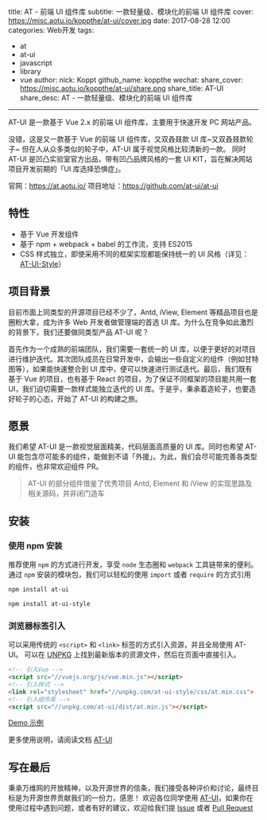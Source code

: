 title: AT - 前端 UI 组件库
subtitle: 一款轻量级、模块化的前端 UI 组件库
cover: https://misc.aotu.io/koppthe/at-ui/cover.jpg
date: 2017-08-28 12:00
categories: Web开发
tags:
  - at
  - at-ui
  - javascript
  - library
  - vue
author:
    nick: Koppt
    github_name: koppthe
wechat:
    share_cover: https://misc.aotu.io/koppthe/at-ui/share.png
    share_title: AT-UI
    share_desc: AT - 一款轻量级、模块化的前端 UI 组件库

---

AT-UI 是一款基于 Vue 2.x 的前端 UI 组件库，主要用于快速开发 PC 网站产品。

没错，这是又一款基于 Vue 的前端 UI 组件库，又双叒叕款 UI 库~又双叒叕款轮子~ 但在人从众多类似的轮子中，AT-UI 属于视觉风格比较清新的一款。
同时 AT-UI 是凹凸实验室官方出品，带有凹凸品牌风格的一套 UI KIT，旨在解决网站项目开发前期的「UI 库选择恐惧症」。

官网：https://at.aotu.io/
项目地址：https://github.com/at-ui/at-ui

## 特性

- 基于 Vue 开发组件
- 基于 npm + webpack + babel 的工作流，支持 ES2015   
- CSS 样式独立，即使采用不同的框架实现都能保持统一的 UI 风格（详见：[AT-UI-Style][at-ui-style]）

## 项目背景

目前市面上同类型的开源项目已经不少了，Antd, iView, Element 等精品项目也是圈粉大拿，成为许多 Web 开发者做管理端的首选 UI 库。为什么在竞争如此激烈的背景下，我们还要做同类型产品 AT-UI 呢？

首先作为一个成熟的前端团队，我们需要一套统一的 UI 库，以便于更好的对项目进行维护迭代。其次团队成员在日常开发中，会输出一些自定义的组件（例如甘特图等），如果能快速整合到 UI 库中，便可以快速进行测试迭代。最后，我们既有基于 Vue 的项目，也有基于 React 的项目，为了保证不同框架的项目能共用一套 UI，我们迫切需要一款样式能独立迭代的 UI 库。于是乎，秉承着造轮子，也要造好轮子的心态，开始了 AT-UI 的构建之旅。

## 愿景

我们希望 AT-UI 是一款视觉层面精美，代码层面高质量的 UI 库。同时也希望 AT-UI 能包含尽可能多的组件，能做到不请「外援」。为此，我们会尽可能完善各类型的组件，也非常欢迎组件 PR。

> AT-UI 的部分组件借鉴了优秀项目 Antd, Element 和 iView 的实现思路及相关源码，并非闭门造车

## 安装

### 使用 npm 安装

推荐使用 `npm` 的方式进行开发，享受 `node` 生态圈和 `webpack` 工具链带来的便利。通过 `npm` 安装的模块包，我们可以轻松的使用 `import` 或者 `require` 的方式引用

```bash
npm install at-ui

npm install at-ui-style
```

### 浏览器标签引入

可以采用传统的 `<script>` 和 `<link>` 标签的方式引入资源，并且全局使用 AT-UI。
可以在 [UNPKG][unpkg] 上找到最新版本的资源文件，然后在页面中直接引入。

```html
<!-- 引入Vue -->
<script src="//vuejs.org/js/vue.min.js"></script>
<!-- 引入样式 -->
<link rel="stylesheet" href="//unpkg.com/at-ui-style/css/at.min.css">
<!-- 引入组件库 -->
<script src="//unpkg.com/at-ui/dist/at.min.js"></script>
```

[Demo 示例][demo]

更多使用说明，请阅读文档 [AT-UI][at-ui]

## 写在最后

秉承万维网的开放精神，以及开源世界的信条，我们接受各种评价和讨论，最终目标是为开源世界贡献我们的一份力，感恩！
欢迎各位同学使用 [AT-UI][at-ui]，如果你在使用过程中遇到问题，或者有好的建议，欢迎给我们提 [Issue][issue] 或者 [Pull Request][pull-request]


[at-ui]: https://github.com/at-ui/at-ui
[at-ui-style]: https://github.com/at-ui/at-ui-style
[unpkg]: https://unpkg.com/at-ui@1.2.0-beta/
[demo]: https://jsbin.com/dezafos/edit?html,output
[issue]: https://github.com/at-ui/at-ui/issues
[pull-request]: https://github.com/at-ui/at-ui/pulls
